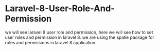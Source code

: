 # Laravel-8-User-Role-And-Permission
 we will see laravel 8 user role and permission, here we will see how to set user roles and permission in laravel 8. we are using the spatie package for roles and permissions in laravel 8 application.
